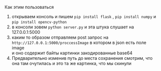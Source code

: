Как этим пользоваться  
1. открываем консоль и пишем `pip install flask` , `pip install numpy` и `pip install opencv-python`   
2. в консоли зовем `python server.py` и эта штука слушает на 127.0.0.1:5000
3. каким то образом отправляем post запрос на `http://127.0.0.1:5000/proccessImage` в котором в json есть поле image  
   и оно содержит байты картинки закодированные base64  
4. Предварительно изменив путь до места сохранения смотрим, что она там очутилась и это та же картинка, что мы скинули  

